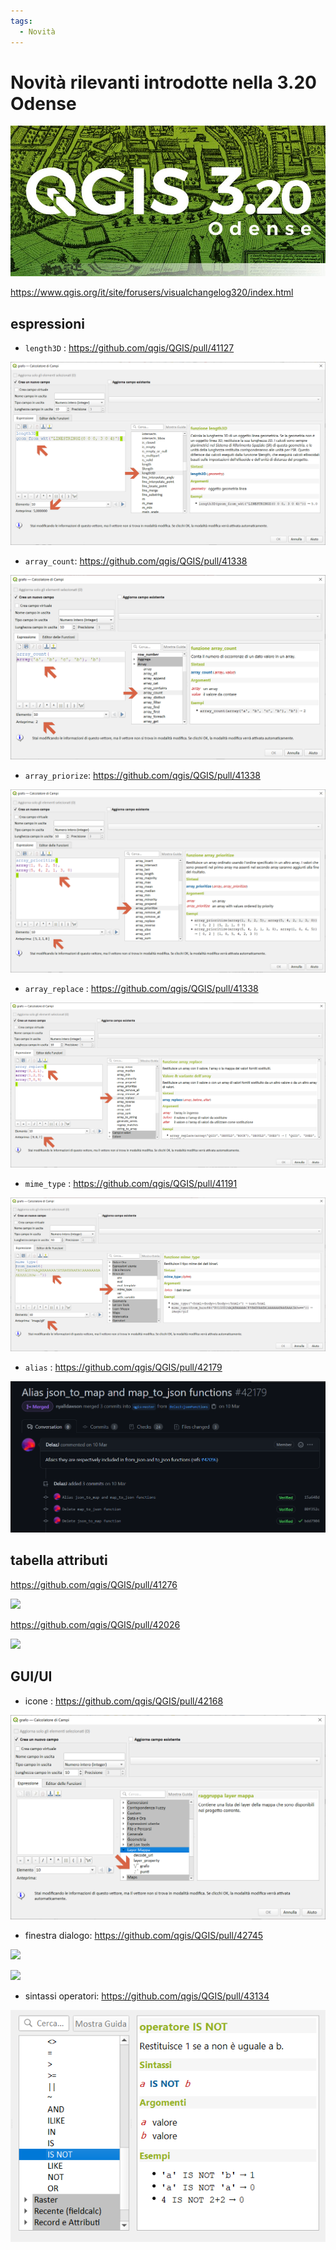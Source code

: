 ```yaml
---
tags:
  - Novità
---
```


# Novità rilevanti introdotte nella 3.20 Odense

![](../img/splashscreen/splash_3_20.png)

<https://www.qgis.org/it/site/forusers/visualchangelog320/index.html>

## espressioni

- `length3D` : <https://github.com/qgis/QGIS/pull/41127>

![](../img/novita_320/img_01.png)

- `array_count`: <https://github.com/qgis/QGIS/pull/41338>

![](../img/novita_320/img_02.png)

- `array_priorize`: <https://github.com/qgis/QGIS/pull/41338>

![](../img/novita_320/img_03.png)

- `array_replace` : <https://github.com/qgis/QGIS/pull/41338>

![](../img/novita_320/img_04.png)

- `mime_type` : <https://github.com/qgis/QGIS/pull/41191>

![](../img/novita_320/img_05.png)

- `alias` : <https://github.com/qgis/QGIS/pull/42179>

![](../img/novita_320/img_06.png)

## tabella attributi

<https://github.com/qgis/QGIS/pull/41276>

![](https://user-images.githubusercontent.com/652785/114245854-deda0780-9956-11eb-8ee4-899ed94d9501.png)

<https://github.com/qgis/QGIS/pull/42026>

![](https://user-images.githubusercontent.com/681851/109978266-fdb50080-7cfd-11eb-9e0e-ffb8c19782be.png)

## GUI/UI 

- icone : <https://github.com/qgis/QGIS/pull/42168>

![](../img/novita_320/img_08.png)

- finestra dialogo: <https://github.com/qgis/QGIS/pull/42745>

![](https://user-images.githubusercontent.com/47767794/106375751-cdb2ce80-63da-11eb-9ffb-963a69b5d56a.gif)

![](https://user-images.githubusercontent.com/47767794/106375787-0488e480-63db-11eb-81a9-2a379ffe9145.gif)

- sintassi operatori: <https://github.com/qgis/QGIS/pull/43134>

![](../img/novita_320/img_10.png)
